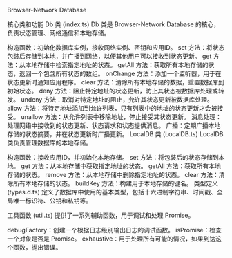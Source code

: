 Browser-Network Database 

核心类和功能
Db 类 (index.ts)
Db 类是 Browser-Network Database 的核心，负责状态管理、网络通信和本地存储。

构造函数：初始化数据库实例，接收网络实例、密钥和应用ID。
set 方法：将状态包装后存储到本地，并广播到网络，以便其他用户可以接收到状态更新。
get 方法：从本地存储中检索指定地址的状态。
getAll 方法：获取所有本地存储的状态，返回一个包含所有状态的数组。
onChange 方法：添加一个监听器，用于在状态更新时通知应用程序。
clear 方法：清除所有本地存储的数据，重置数据库到初始状态。
deny 方法：阻止特定地址的状态更新，防止其状态被数据库处理或转发。
undeny 方法：取消对特定地址的阻止，允许其状态更新被数据库处理。
allow 方法：将特定地址添加到允许列表，只有列表中的地址的状态更新才会被接受。
unallow 方法：从允许列表中移除地址，停止接受其状态更新。
消息处理：处理网络中接收到的状态更新、状态请求和状态提供消息。
广播：定期广播本地存储的状态摘要，并在状态更新时广播更新。
LocalDB 类 (LocalDB.ts)
LocalDB 类负责管理数据库的本地存储。

构造函数：接收应用ID，并初始化本地存储。
set 方法：将包装后的状态存储到本地。
get 方法：从本地存储中获取指定地址的状态。
getAll 方法：获取所有本地存储的状态。
remove 方法：从本地存储中删除指定地址的状态。
clear 方法：清除所有本地存储的状态。
buildKey 方法：构建用于本地存储的键名。
类型定义 (types.d.ts)
定义了数据库中使用的基本类型，包括十六进制字符串、时间戳、全局唯一标识符、公钥和私钥等。

工具函数 (util.ts)
提供了一系列辅助函数，用于调试和处理 Promise。

debugFactory：创建一个根据日志级别输出日志的调试函数。
isPromise：检查一个对象是否是 Promise。
exhaustive：用于处理所有可能的情况，如果到达这个函数，抛出错误。
